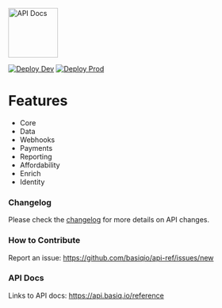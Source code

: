 <p align="left">
 <img width="100px" src="https://basiq.io/wp-content/uploads/2022/03/basiq-logo-new-large.svg" align="center" alt="API Docs" /> 
</p>

[![Deploy Dev](https://github.com/basiqio/api-ref/actions/workflows/syncdev.yml/badge.svg)](https://github.com/basiqio/api-ref/actions/workflows/syncdev.yml) [![Deploy Prod](https://github.com/basiqio/api-ref/actions/workflows/CI-pipeline.yml/badge.svg)](https://github.com/basiqio/api-ref/actions/workflows/CI-pipeline.yml)

# Features

-   Core
-   Data
-   Webhooks
-   Payments
-   Reporting
-   Affordability
-   Enrich
-   Identity

### Changelog
Please check the [changelog](https://api.basiq.io/changelog) for more details on API changes. 

### How to Contribute
Report an issue: https://github.com/basiqio/api-ref/issues/new

### API Docs

Links to API docs: https://api.basiq.io/reference
